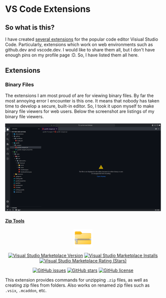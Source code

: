 # VS Code Extensions
<!-- markdownlint-disable MD033 -->
## So what is this?

I have created [several extensions](https://marketplace.visualstudio.com/publishers/AdamRaichu) for the popular code editor Visiual Studio Code. Particularly, extensions which work on web environments such as github.dev and vscode.dev. I would like to share them all, but I don't have enough pins on my profile page :D. So, I have listed them all here.

## Extensions

### Binary Files

The extensions I am most proud of are for viewing binary files. By far the most annoying error I encounter is this one. It means that nobody has taken time to develop a secure, built-in editor. So, I took it upon myself to make binary file viewers for web users. Below the screenshot are listings of my binary file viewers.

![screenshot](https://raw.githubusercontent.com/AdamRaichu/vscode-extensions/main/img/binary.png)

#### [Zip Tools][zip-viewer]

<div align="center">

<img src="https://raw.githubusercontent.com/AdamRaichu/vscode-zip-viewer/main/logo.png" width="60px" height="60px">

[![Visual Studio Marketplace Version](https://img.shields.io/visual-studio-marketplace/v/adamraichu.zip-viewer?color=00008b&logo=visual%20studio%20code&logoColor=007acc)][zip-viewer]
[![Visual Studio Marketplace Installs](https://img.shields.io/visual-studio-marketplace/i/adamraichu.zip-viewer?color=00008b&label=Install%20Count&logo=visual%20studio%20code&logoColor=007acc)][zip-viewer]
[![Visual Studio Marketplace Rating (Stars)](https://img.shields.io/visual-studio-marketplace/stars/adamraichu.zip-viewer?color=00008b&label=Ratings&logo=visual%20studio%20code&logoColor=007acc)][zip-viewer-ratings]

[![GitHub issues](https://img.shields.io/github/issues/adamraichu/vscode-zip-viewer)](https://github.com/adamraichu/vscode-zip-viewer/issues)
[![GitHub stars](https://img.shields.io/github/stars/adamraichu/vscode-zip-viewer)](https://github.com/adamraichu/vscode-zip-viewer/stargazers)
[![GitHub license](https://img.shields.io/github/license/adamraichu/vscode-zip-viewer)](https://github.com/AdamRaichu/vscode-zip-viewer/blob/main/LICENSE)

</div>

This extension provides commands for unzipping `.zip` files, as well as creating zip files from folders. Also works on renamed zip files such as `.vsix`, `.mcaddon`, etc.

[zip-viewer]: https://marketplace.visualstudio.com/items?itemName=AdamRaichu.zip-viewer
[zip-viewer-ratings]: https://marketplace.visualstudio.com/items?itemName=AdamRaichu.zip-viewer&ssr=false#review-details
